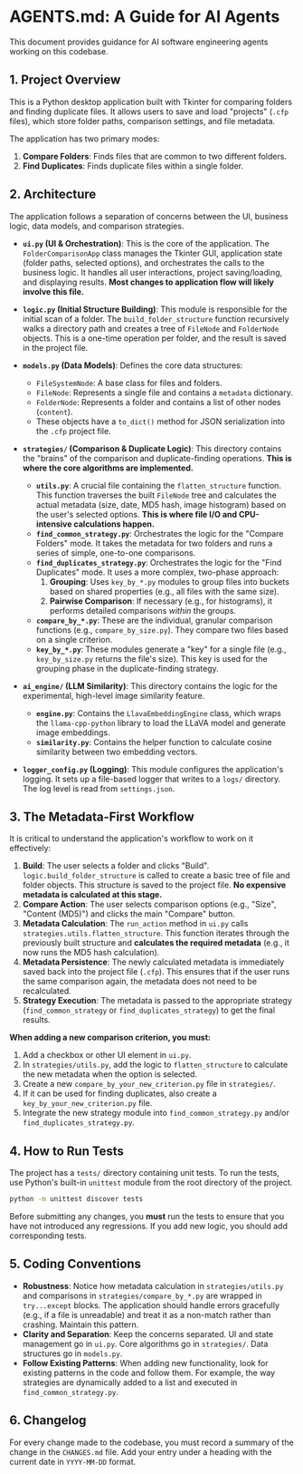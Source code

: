 # AGENTS.md: A Guide for AI Agents

This document provides guidance for AI software engineering agents working on this codebase.

## 1. Project Overview

This is a Python desktop application built with Tkinter for comparing folders and finding duplicate files. It allows users to save and load "projects" (`.cfp` files), which store folder paths, comparison settings, and file metadata.

The application has two primary modes:
1.  **Compare Folders**: Finds files that are common to two different folders.
2.  **Find Duplicates**: Finds duplicate files within a single folder.

## 2. Architecture

The application follows a separation of concerns between the UI, business logic, data models, and comparison strategies.

-   **`ui.py` (UI & Orchestration)**: This is the core of the application. The `FolderComparisonApp` class manages the Tkinter GUI, application state (folder paths, selected options), and orchestrates the calls to the business logic. It handles all user interactions, project saving/loading, and displaying results. **Most changes to application flow will likely involve this file.**

-   **`logic.py` (Initial Structure Building)**: This module is responsible for the initial scan of a folder. The `build_folder_structure` function recursively walks a directory path and creates a tree of `FileNode` and `FolderNode` objects. This is a one-time operation per folder, and the result is saved in the project file.

-   **`models.py` (Data Models)**: Defines the core data structures:
    -   `FileSystemNode`: A base class for files and folders.
    -   `FileNode`: Represents a single file and contains a `metadata` dictionary.
    -   `FolderNode`: Represents a folder and contains a list of other nodes (`content`).
    -   These objects have a `to_dict()` method for JSON serialization into the `.cfp` project file.

-   **`strategies/` (Comparison & Duplicate Logic)**: This directory contains the "brains" of the comparison and duplicate-finding operations. **This is where the core algorithms are implemented.**
    -   **`utils.py`**: A crucial file containing the `flatten_structure` function. This function traverses the built `FileNode` tree and calculates the actual metadata (size, date, MD5 hash, image histogram) based on the user's selected options. **This is where file I/O and CPU-intensive calculations happen.**
    -   **`find_common_strategy.py`**: Orchestrates the logic for the "Compare Folders" mode. It takes the metadata for two folders and runs a series of simple, one-to-one comparisons.
    -   **`find_duplicates_strategy.py`**: Orchestrates the logic for the "Find Duplicates" mode. It uses a more complex, two-phase approach:
        1.  **Grouping**: Uses `key_by_*.py` modules to group files into buckets based on shared properties (e.g., all files with the same size).
        2.  **Pairwise Comparison**: If necessary (e.g., for histograms), it performs detailed comparisons *within* the groups.
    -   **`compare_by_*.py`**: These are the individual, granular comparison functions (e.g., `compare_by_size.py`). They compare two files based on a single criterion.
    -   **`key_by_*.py`**: These modules generate a "key" for a single file (e.g., `key_by_size.py` returns the file's size). This key is used for the grouping phase in the duplicate-finding strategy.

-   **`ai_engine/` (LLM Similarity)**: This directory contains the logic for the experimental, high-level image similarity feature.
    -   **`engine.py`**: Contains the `LlavaEmbeddingEngine` class, which wraps the `llama-cpp-python` library to load the LLaVA model and generate image embeddings.
    -   **`similarity.py`**: Contains the helper function to calculate cosine similarity between two embedding vectors.

-   **`logger_config.py` (Logging)**: This module configures the application's logging. It sets up a file-based logger that writes to a `logs/` directory. The log level is read from `settings.json`.

## 3. The Metadata-First Workflow

It is critical to understand the application's workflow to work on it effectively:

1.  **Build**: The user selects a folder and clicks "Build". `logic.build_folder_structure` is called to create a basic tree of file and folder objects. This structure is saved to the project file. **No expensive metadata is calculated at this stage.**
2.  **Compare Action**: The user selects comparison options (e.g., "Size", "Content (MD5)") and clicks the main "Compare" button.
3.  **Metadata Calculation**: The `run_action` method in `ui.py` calls `strategies.utils.flatten_structure`. This function iterates through the previously built structure and **calculates the required metadata** (e.g., it now runs the MD5 hash calculation).
4.  **Metadata Persistence**: The newly calculated metadata is immediately saved back into the project file (`.cfp`). This ensures that if the user runs the same comparison again, the metadata does not need to be recalculated.
5.  **Strategy Execution**: The metadata is passed to the appropriate strategy (`find_common_strategy` or `find_duplicates_strategy`) to get the final results.

**When adding a new comparison criterion, you must:**
1.  Add a checkbox or other UI element in `ui.py`.
2.  In `strategies/utils.py`, add the logic to `flatten_structure` to calculate the new metadata when the option is selected.
3.  Create a new `compare_by_your_new_criterion.py` file in `strategies/`.
4.  If it can be used for finding duplicates, also create a `key_by_your_new_criterion.py` file.
5.  Integrate the new strategy module into `find_common_strategy.py` and/or `find_duplicates_strategy.py`.

## 4. How to Run Tests

The project has a `tests/` directory containing unit tests. To run the tests, use Python's built-in `unittest` module from the root directory of the project.

```bash
python -m unittest discover tests
```

Before submitting any changes, you **must** run the tests to ensure that you have not introduced any regressions. If you add new logic, you should add corresponding tests.

## 5. Coding Conventions

-   **Robustness**: Notice how metadata calculation in `strategies/utils.py` and comparisons in `strategies/compare_by_*.py` are wrapped in `try...except` blocks. The application should handle errors gracefully (e.g., if a file is unreadable) and treat it as a non-match rather than crashing. Maintain this pattern.
-   **Clarity and Separation**: Keep the concerns separated. UI and state management go in `ui.py`. Core algorithms go in `strategies/`. Data structures go in `models.py`.
-   **Follow Existing Patterns**: When adding new functionality, look for existing patterns in the code and follow them. For example, the way strategies are dynamically added to a list and executed in `find_common_strategy.py`.

## 6. Changelog

For every change made to the codebase, you must record a summary of the change in the `CHANGES.md` file. Add your entry under a heading with the current date in `YYYY-MM-DD` format.

